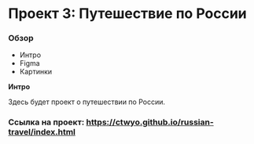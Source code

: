 # Проект 3: Путешествие по России

### Обзор
* Интро
* Figma
* Картинки

**Интро**

Здесь будет проект о путешествии по России.

### Ссылка на проект: https://ctwyo.github.io/russian-travel/index.html